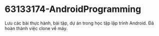 # 63133174-AndroidProgramming
Lưu các bài thực hành, bài tập, dự án trong học tập lập trình Android.
Đã hoàn thành việc clone về máy.